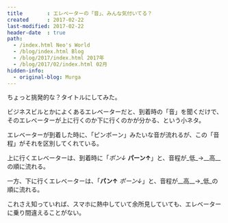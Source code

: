 ```yaml
---
title        : エレベーターの「音」、みんな気付いてる？
created      : 2017-02-22
last-modified: 2017-02-22
header-date  : true
path:
  - /index.html Neo's World
  - /blog/index.html Blog
  - /blog/2017/index.html 2017年
  - /blog/2017/02/index.html 02月
hidden-info:
  - original-blog: Murga
---
```


ちょっと挑発的な？タイトルにしてみた。

ビジネスビルとかによくあるエレベーターだと、到着時の「音」を聞くだけで、そのエレベーターが上に行くのか下に行くのかが分かる、という小ネタ。

エレベーターが到着した時に、「ピンポーン」みたいな音が流れるが、この「音程」がそれを区別してくれている。

上に行くエレベーターは、到着時に「_ポン↓_ __パーン↑__」と、音程が_低_→__高__の順に流れる。

一方、下に行くエレベーターは、「__パン↑__ _ポーン↓_」と、音程が__高__→_低_の順に流れる。

これさえ知っていれば、スマホに熱中していて余所見していても、エレベーターに乗り間違えることがない。
